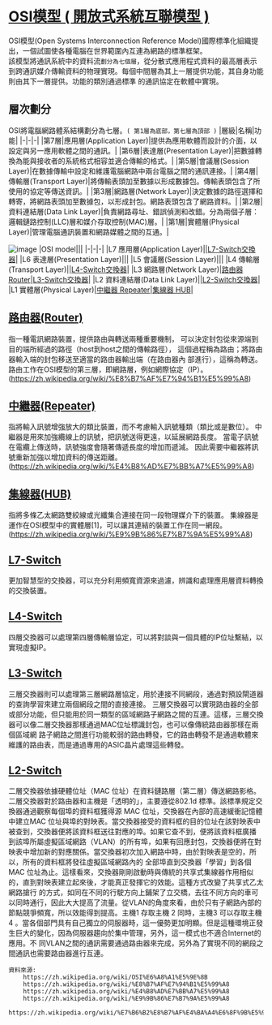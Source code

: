 # [OSI模型 ( 開放式系統互聯模型 )](https://zh.wikipedia.org/wiki/OSI%E6%A8%A1%E5%9E%8B)
OSI模型(Open Systems Interconnection Reference Model)國際標準化組織提出，一個試圖使各種電腦在世界範圍內互連為網路的標準框架。\
該模型將通訊系統中的資料流`劃分為七個層`，從分散式應用程式資料的最高層表示到跨通訊媒介傳輸資料的物理實現。每個中間層為其上一層提供功能，其自身功能則由其下一層提供。功能的類別通過標準
的通訊協定在軟體中實現。
## 層次劃分
OSI將電腦網路體系結構劃分為七層。`( 第1層為底部，第七層為頂部 )`
|層級|名稱|功能|
|-|-|-|
|第7層|應用層(Application Layer)|提供為應用軟體而設計的介面，以設定與另一應用軟體之間的通訊。|
|第6層|表達層(Presentation Layer)|把數據轉換為能與接收者的系統格式相容並適合傳輸的格式。|
|第5層|會議層(Session Layer)|在數據傳輸中設定和維護電腦網路中兩台電腦之間的通訊連接。|
|第4層|傳輸層(Transport Layer)|將傳輸表頭加至數據以形成數據包。傳輸表頭包含了所使用的協定等傳送資訊。|
|第3層|網路層(Network Layer)|決定數據的路徑選擇和轉寄，將網路表頭加至數據包，以形成封包。網路表頭包含了網路資料。|
|第2層|資料連結層(Data Link Layer)|負責網路尋址、錯誤偵測和改錯。分為兩個子層：邏輯鏈路控制(LLC)層和媒介存取控制(MAC)層。|
|第1層|實體層(Physical Layer)|管理電腦通訊裝置和網路媒體之間的互通。|

![image](https://user-images.githubusercontent.com/91179289/138015084-101929eb-40ff-4ee2-a5e7-92b613cd7892.png)
|OSI model|||
|-|-|-|
|L7 應用層(Application Layer)||[L7-Switch交換器](https://github.com/Ruass1970E/4100E022/blob/main/OSI%E6%A8%A1%E5%9E%8B.md#l7-switch)|
|L6 表達層(Presentation Layer)|||
|L5 會議層(Session Layer)|||
|L4 傳輸層(Transport Layer)||[L4-Switch交換器](https://github.com/Ruass1970E/4100E022/blob/main/OSI%E6%A8%A1%E5%9E%8B.md#l4-switch)|
|L3 網路層(Network Layer)|[路由器 Router](https://github.com/Ruass1970E/4100E022/blob/main/OSI%E6%A8%A1%E5%9E%8B.md#%E8%B7%AF%E7%94%B1%E5%99%A8router)|[L3-Switch交換器](https://github.com/Ruass1970E/4100E022/blob/main/OSI%E6%A8%A1%E5%9E%8B.md#l3-switch)|
|L2 資料連結層(Data Link Layer)||[L2-Switch交換器](https://github.com/Ruass1970E/4100E022/blob/main/OSI%E6%A8%A1%E5%9E%8B.md#l2-switch)|
|L1 實體層(Physical Layer)|[中繼器 Repeater](https://github.com/Ruass1970E/4100E022/blob/main/OSI%E6%A8%A1%E5%9E%8B.md#%E4%B8%AD%E7%B9%BC%E5%99%A8repeater)|[集線器 HUB](https://github.com/Ruass1970E/4100E022/blob/main/OSI%E6%A8%A1%E5%9E%8B.md#%E9%9B%86%E7%B7%9A%E5%99%A8hub)|
## [路由器(Router)](https://zh.wikipedia.org/wiki/%E8%B7%AF%E7%94%B1%E5%99%A8)
指一種電訊網路裝置，提供路由與轉送兩種重要機制，
可以決定封包從來源端到目的端所經過的路徑（host到host之間的傳輸路徑），
這個過程稱為路由；將路由器輸入端的封包移送至適當的路由器輸出端（在路由器內
部進行），這稱為轉送。路由工作在OSI模型的第三層，即網路層，例如網際協定（IP）。\
(https://zh.wikipedia.org/wiki/%E8%B7%AF%E7%94%B1%E5%99%A8)
## [中繼器(Repeater)](https://zh.wikipedia.org/wiki/%E4%B8%AD%E7%BB%A7%E5%99%A8)
指將輸入訊號增強放大的類比裝置，而不考慮輸入訊號種類（類比或是數位）。
中繼器是用來加強纜線上的訊號，把訊號送得更遠，以延展網路長度。
當電子訊號在電纜上傳送時，訊號強度會隨著傳遞長度的增加而遞減。
因此需要中繼器將訊號重新加強以增加資料的傳送距離。\
(https://zh.wikipedia.org/wiki/%E4%B8%AD%E7%BB%A7%E5%99%A8)
## [集線器(HUB)](https://zh.wikipedia.org/wiki/%E9%9B%86%E7%B7%9A%E5%99%A8)
指將多條乙太網路雙絞線或光纖集合連接在同一段物理媒介下的裝置。
集線器是運作在OSI模型中的實體層[1]，可以讓其連結的裝置工作在同一網段。\
(https://zh.wikipedia.org/wiki/%E9%9B%86%E7%B7%9A%E5%99%A8)
## [L7-Switch](https://zh.wikipedia.org/wiki/%E7%B6%B2%E8%B7%AF%E4%BA%A4%E6%8F%9B%E5%99%A8#%E4%B8%83%E5%B1%82)
更加智慧型的交換器，可以充分利用頻寬資源來過濾，辨識和處理應用層資料轉換的交換裝置。
## [L4-Switch](https://zh.wikipedia.org/wiki/%E7%B6%B2%E8%B7%AF%E4%BA%A4%E6%8F%9B%E5%99%A8#%E5%9B%9B%E5%B1%82)
四層交換器可以處理第四層傳輸層協定，可以將對談與一個具體的IP位址繫結，以實現虛擬IP。
## [L3-Switch](https://zh.wikipedia.org/wiki/%E7%B6%B2%E8%B7%AF%E4%BA%A4%E6%8F%9B%E5%99%A8#%E4%B8%89%E5%B1%82)
三層交換器則可以處理第三層網路層協定，用於連接不同網段，通過對預設閘道器的查詢學習來建立兩個網段之間的直接連接。
三層交換器可以實現路由器的全部或部分功能，但只能用於同一類型的區域網路子網路之間的互連。這樣，三層交換器可以像二層交換器那樣通過MAC位址標識封包，也可以像傳統路由器那樣在兩個區域網
路子網路之間進行功能較弱的路由轉發，它的路由轉發不是通過軟體來維護的路由表，而是通過專用的ASIC晶片處理這些轉發。
## [L2-Switch](https://zh.wikipedia.org/wiki/%E7%B6%B2%E8%B7%AF%E4%BA%A4%E6%8F%9B%E5%99%A8#%E4%BA%8C%E5%B1%82)
二層交換器依據硬體位址（MAC 位址）在資料鏈路層（第二層）傳送網路影格。 二層交換器對於路由器和主機是「透明的」，主要遵從802.1d 標準。該標準規定交換器通過觀察每個埠的資料框獲得源
MAC 位址，交換器在內部的高速緩衝記憶體中建立MAC 位址與埠的對映表。當交換器接受的資料框的目的位址在該對映表中被查到，交換器便將該資料框送往對應的埠。如果它查不到，便將該資料框廣播
到該埠所屬虛擬區域網路（VLAN）的所有埠，如果有回應封包，交換器便將在對映表中增加新的對應關係。當交換器初次加入網路中時，由於對映表是空的，所以，所有的資料框將發往虛擬區域網路內的
全部埠直到交換器「學習」到各個MAC 位址為止。這樣看來，交換器剛剛啟動時與傳統的共享式集線器作用相似的，直到對映表建立起來後，才能真正發揮它的效能。這種方式改變了共享式乙太網路搶行
的方式，如同在不同的行駛方向上鋪架了立交橋，去往不同方向的車可以同時通行，因此大大提高了流量。從VLAN的角度來看，由於只有子網路內部的節點競爭頻寬，所以效能得到提高。主機1 存取主機
2 同時，主機3 可以存取主機4 。當各個部門具有自己獨立的伺服器時，這一優勢更加明顯。但是這種環境正發生巨大的變化，因為伺服器趨向於集中管理，另外，這一模式也不適合Internet的應用。不
同VLAN之間的通訊需要通過路由器來完成，另外為了實現不同的網段之間通訊也需要路由器進行互連。

```
資料來源:
    https://zh.wikipedia.org/wiki/OSI%E6%A8%A1%E5%9E%8B 
    https://zh.wikipedia.org/wiki/%E8%B7%AF%E7%94%B1%E5%99%A8
    https://zh.wikipedia.org/wiki/%E4%B8%AD%E7%BB%A7%E5%99%A8
    https://zh.wikipedia.org/wiki/%E9%9B%86%E7%B7%9A%E5%99%A8
    https://zh.wikipedia.org/wiki/%E7%B6%B2%E8%B7%AF%E4%BA%A4%E6%8F%9B%E5%99%A8#%E4%B8%83


```

